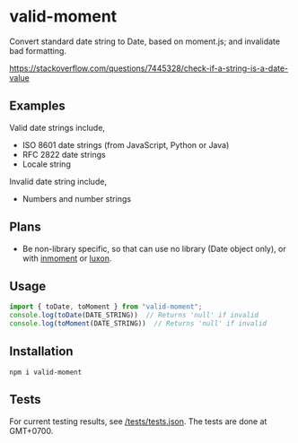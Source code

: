 # valid-moment

Convert standard date string to Date, based on moment.js; and invalidate bad formatting.

<https://stackoverflow.com/questions/7445328/check-if-a-string-is-a-date-value>

## Examples

Valid date strings include,

- ISO 8601 date strings (from JavaScript, Python or Java)
- RFC 2822 date strings
- Locale string

Invalid date string include,

- Numbers and number strings

## Plans

- Be non-library specific, so that can use no library (Date object only), or with [inmoment](https://github.com/rsp/node-immoment) or [luxon](https://moment.github.io/luxon/).

## Usage

```typescript
import { toDate, toMoment } from "valid-moment";
console.log(toDate(DATE_STRING))  // Returns 'null' if invalid
console.log(toMoment(DATE_STRING))  // Returns 'null' if invalid
```

## Installation

```
npm i valid-moment
```

## Tests

For current testing results, see [/tests/tests.json](/tests/tests.json). The tests are done at GMT+0700.
